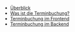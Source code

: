 
  - [Überblick](./00_teaser.md) 
  - [Was ist die Terminbuchung?](./01_what_is_booking.md) 
  - [Terminbuchung im Frontend](./02_frontend.md) 
  - [Terminbuchung im Backend](./03_backend.md) 
